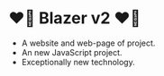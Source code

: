 # ❤️‍🔥 Blazer v2 ❤️‍🔥

- A website and web-page of project. 
- An new JavaScript project. 
- Exceptionally new technology. 
